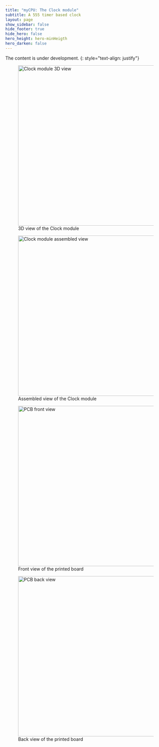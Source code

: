```yaml
---
title: "myCPU: The Clock module"
subtitle: A 555 timer based clock
layout: page
show_sidebar: false
hide_footer: true
hide_hero: false
hero_height: hero-minHeigth
hero_darken: false
---
```

The content is under development.
{: style="text-align: justify"}

<figure class="center">
    <img src="{{ site.baseurl }}/img/mycpu/modules/clock/clock_3d.png" alt="Clock module 3D view" title="3D view of the Clock module" width="500px">
    <figcaption>3D view of the Clock module</figcaption>
</figure>
<figure class="center">
    <img src="{{ site.baseurl }}/img/mycpu/modules/clock/clock_assembled.png" alt="Clock module assembled view" title="Assembled view of the Clock module" width="500px">
    <figcaption>Assembled view of the Clock module</figcaption>
</figure>
<figure class="center">
    <img src="{{ site.baseurl }}/img/mycpu/modules/clock/clock_clear_front.png" alt="PCB front view" title="Front view of the printed board" width="500px">
    <figcaption>Front view of the printed board</figcaption>
</figure>
<figure class="center">
    <img src="{{ site.baseurl }}/img/mycpu/modules/clock/clock_clear_back.png" alt="PCB back view" title="Back view of the printed board" width="500px">
    <figcaption>Back view of the printed board</figcaption>
</figure>
